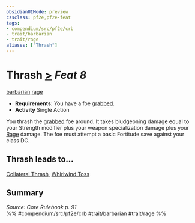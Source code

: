 ```yaml
---
obsidianUIMode: preview
cssclass: pf2e,pf2e-feat
tags:
- compendium/src/pf2e/crb
- trait/barbarian
- trait/rage
aliases: ["Thrash"]
---
```

# Thrash  [>](chapter-9-playing-the-game.md#Actions "Single Action") *Feat 8*  
[barbarian](Reference/Rules/Traits/barbarian.md "Barbarian Class Trait")  [rage](Reference/Rules/Traits/rage.md "Rage Combat Trait")  

- **Requirements**: You have a foe [grabbed](conditions.md#Grabbed).
- **Activity** Single Action

You thrash the [grabbed](conditions.md#Grabbed) foe around. It takes bludgeoning damage equal to your Strength modifier plus your weapon specialization damage plus your [Rage](Reference/Rules/Actions/rage.md) damage. The foe must attempt a basic Fortitude save against your class DC.

## Thrash leads to...

[Collateral Thrash](collateral-thrash.md), [Whirlwind Toss](whirlwind-toss-frp3.md)

## Summary

*Source: Core Rulebook p. 91*  
%% #compendium/src/pf2e/crb #trait/barbarian #trait/rage %%